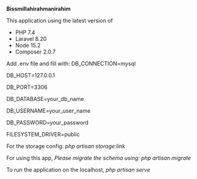 **Bissmillahirahmanirahim**

This application using the latest version of 
- PHP 7.4
- Laravel 8.20
- Node 15.2
- Composer 2.0.7

Add .env file and fill with:
DB_CONNECTION=mysql

DB_HOST=127.0.0.1

DB_PORT=3306

DB_DATABASE=your_db_name

DB_USERNAME=your_user_name

DB_PASSWORD=your_password

FILESYSTEM_DRIVER=public

For the storage config: *php artisan storage:link*

For using this app, *Please migrate the schema using: php artisan migrate*

To run the application on the localhost, *php artisan serve* 
